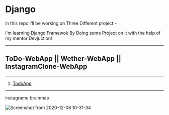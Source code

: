 # Django

in this repo i'll be working on Three Different project:-


i'm learning Django Framewok By Doing some Project on it with the help of my mentor Devjuction!

---------------------------
ToDo-WebApp || Wether-WebApp || InstagramClone-WebApp
---------------------------

------------------------------------------------

1. [TodoApp](https://first-todo-appp.herokuapp.com/)

------------------------------------------------
instagrame brainmap

![Screenshot from 2020-12-08 10-31-34](https://user-images.githubusercontent.com/47344024/101442099-9aa31000-3940-11eb-8d21-38100d776178.png)
